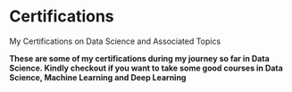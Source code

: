 # Certifications
My Certifications on Data Science and Associated Topics

**These are some of my certifications during my journey so far in Data Science. Kindly checkout if you want to take some good courses in Data Science, Machine Learning and Deep Learning**
